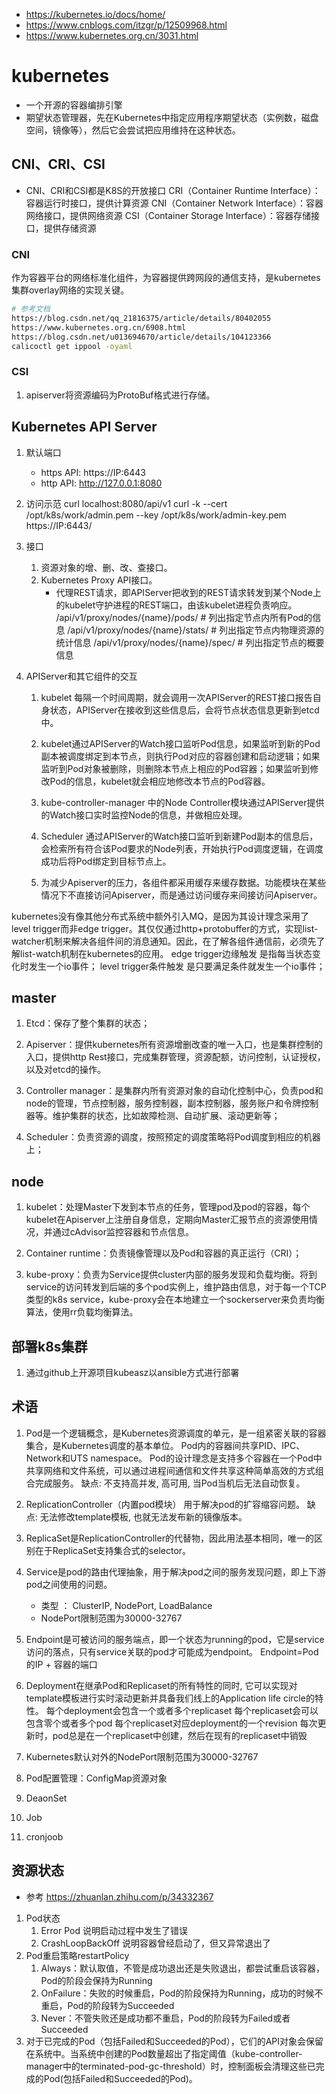 - https://kubernetes.io/docs/home/
- https://www.cnblogs.com/itzgr/p/12509968.html
- https://www.kubernetes.org.cn/3031.html
# kubernetes
- 一个开源的容器编排引擎
- 期望状态管理器，先在Kubernetes中指定应用程序期望状态（实例数，磁盘空间，镜像等），然后它会尝试把应用维持在这种状态。

## CNI、CRI、CSI
- CNI、CRI和CSI都是K8S的开放接口
CRI（Container Runtime Interface）：容器运行时接口，提供计算资源
CNI（Container Network Interface）：容器网络接口，提供网络资源
CSI（Container Storage Interface）：容器存储接口，提供存储资源
### CNI
作为容器平台的网络标准化组件，为容器提供跨网段的通信支持，是kubernetes集群overlay网络的实现关键。
```bash
# 参考文档
https://blog.csdn.net/qq_21816375/article/details/80402055
https://www.kubernetes.org.cn/6908.html
https://blog.csdn.net/u013694670/article/details/104123366
calicoctl get ippool -oyaml
```
### CSI
1. apiserver将资源编码为ProtoBuf格式进行存储。


## Kubernetes API Server
1. 默认端口
    - https API: https://IP:6443
    - http API: http://127.0.0.1:8080
3. 访问示范
curl localhost:8080/api/v1
curl -k --cert /opt/k8s/work/admin.pem --key /opt/k8s/work/admin-key.pem https://IP:6443/

4. 接口
    1. 资源对象的增、删、改、查接口。
    2. Kubernetes Proxy API接口。
        - 代理REST请求，即APIServer把收到的REST请求转发到某个Node上的kubelet守护进程的REST端口，由该kubelet进程负责响应。
            /api/v1/proxy/nodes/{name}/pods/		# 列出指定节点内所有Pod的信息
            /api/v1/proxy/nodes/{name}/stats/		# 列出指定节点内物理资源的统计信息
            /api/v1/proxy/nodes/{name}/spec/		# 列出指定节点的概要信息

5. APIServer和其它组件的交互
    1. kubelet 每隔一个时间周期，就会调用一次APIServer的REST接口报告自身状态，APIServer在接收到这些信息后，会将节点状态信息更新到etcd中。
    2. kubelet通过APIServer的Watch接口监听Pod信息，如果监听到新的Pod副本被调度绑定到本节点，则执行Pod对应的容器创建和启动逻辑；如果监听到Pod对象被删除，则删除本节点上相应的Pod容器；如果监听到修改Pod的信息，kubelet就会相应地修改本节点的Pod容器。
    3. kube-controller-manager 中的Node Controller模块通过APIServer提供的Watch接口实时监控Node的信息，并做相应处理。
    4. Scheduler 通过APIServer的Watch接口监听到新建Pod副本的信息后，会检索所有符合该Pod要求的Node列表，开始执行Pod调度逻辑，在调度成功后将Pod绑定到目标节点上。

    5. 为减少Apiserver的压力，各组件都采用缓存来缓存数据。功能模块在某些情况下不直接访问Apiserver，而是通过访问缓存来间接访问Apiserver。

kubernetes没有像其他分布式系统中额外引入MQ，是因为其设计理念采用了level trigger而非edge trigger。其仅仅通过http+protobuffer的方式，实现list-watcher机制来解决各组件间的消息通知。因此，在了解各组件通信前，必须先了解list-watch机制在kubernetes的应用。
    edge trigger边缘触发 是指每当状态变化时发生一个io事件；
    level trigger条件触发 是只要满足条件就发生一个io事件；
## master
1. Etcd：保存了整个集群的状态；

2. Apiserver：提供kubernetes所有资源增删改查的唯一入口，也是集群控制的入口，提供http Rest接口，完成集群管理，资源配额，访问控制，认证授权，以及对etcd的操作。

3. Controller manager：是集群内所有资源对象的自动化控制中心，负责pod和node的管理，节点控制器，服务控制器，副本控制器，服务账户和令牌控制器等。维护集群的状态，比如故障检测、自动扩展、滚动更新等；

4. Scheduler：负责资源的调度，按照预定的调度策略将Pod调度到相应的机器上；

## node
1. kubelet：处理Master下发到本节点的任务，管理pod及pod的容器，每个kubelet在Apiserver上注册自身信息，定期向Master汇报节点的资源使用情况，并通过cAdvisor监控容器和节点信息。

2. Container runtime：负责镜像管理以及Pod和容器的真正运行（CRI）；

3. kube-proxy：负责为Service提供cluster内部的服务发现和负载均衡。将到service的访问转发到后端的多个pod实例上，维护路由信息，对于每一个TCP类型的k8s service，kube-proxy会在本地建立一个sockerserver来负责均衡算法，使用rr负载均衡算法。   

## 部署k8s集群
1. 通过github上开源项目kubeasz以ansible方式进行部署


## 术语
1. Pod是一个逻辑概念，是Kubernetes资源调度的单元，是一组紧密关联的容器集合，是Kubernetes调度的基本单位。
Pod内的容器间共享PID、IPC、Network和UTS namespace。
Pod的设计理念是支持多个容器在一个Pod中共享网络和文件系统，可以通过进程间通信和文件共享这种简单高效的方式组合完成服务。
缺点: 不支持高并发, 高可用, 当Pod当机后无法自动恢复。

2. ReplicationController（内置pod模块）
用于解决pod的扩容缩容问题。
缺点: 无法修改template模板, 也就无法发布新的镜像版本。

3. ReplicaSet是ReplicationController的代替物，因此用法基本相同，唯一的区别在于ReplicaSet支持集合式的selector。

4. Service是pod的路由代理抽象，用于解决pod之间的服务发现问题，即上下游pod之间使用的问题。
    - 类型 ： ClusterIP, NodePort, LoadBalance
    - NodePort限制范围为30000-32767

5. Endpoint是可被访问的服务端点，即一个状态为running的pod，它是service访问的落点，只有service关联的pod才可能成为endpoint。
Endpoint=Pod的IP + 容器的端口

6. Deployment在继承Pod和Replicaset的所有特性的同时, 它可以实现对template模板进行实时滚动更新并具备我们线上的Application life circle的特性。
    每个deployment会包含一个或者多个replicaset
    每个replicaset会可以包含零个或者多个pod
    每个replicaset对应deployment的一个revision
    每次更新时，pod总是在一个replicaset中创建，然后在现有的replicaset中销毁

7. Kubernetes默认对外的NodePort限制范围为30000-32767

8. Pod配置管理：ConfigMap资源对象

9. DeaonSet

10. Job

11. cronjoob

## 资源状态
- 参考 
https://zhuanlan.zhihu.com/p/34332367
1. Pod状态
    1. Error Pod 说明启动过程中发生了错误
    2. CrashLoopBackOff 说明容器曾经启动了，但又异常退出了
2. Pod重启策略restartPolicy
    1. Always：默认取值，不管是成功退出还是失败退出，都尝试重启该容器，Pod的阶段会保持为Running
    2. OnFailure：失败的时候重启，Pod的阶段保持为Running，成功的时候不重启，Pod的阶段转为Succeeded
    3. Never：不管失败还是成功都不重启，Pod的阶段转为Failed或者Succeeded
3. 对于已完成的Pod（包括Failed和Succeeded的Pod），它们的API对象会保留在系统中。当系统中创建的Pod数量超出了指定阈值（kube-controller-manager中的terminated-pod-gc-threshold）时，控制面板会清理这些已完成的Pod(包括Failed和Succeeded的Pod)。